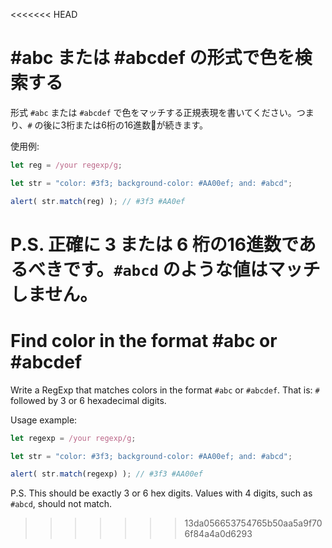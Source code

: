 <<<<<<< HEAD
# #abc または #abcdef の形式で色を検索する

形式 `#abc` または `#abcdef` で色をマッチする正規表現を書いてください。つまり、`#` の後に3桁または6桁の16進数が続きます。

使用例:
```js
let reg = /your regexp/g;

let str = "color: #3f3; background-color: #AA00ef; and: #abcd";

alert( str.match(reg) ); // #3f3 #AA0ef
```

P.S. 正確に 3 または 6 桁の16進数であるべきです。`#abcd` のような値はマッチしません。
=======
# Find color in the format #abc or #abcdef

Write a RegExp that matches colors in the format `#abc` or `#abcdef`. That is: `#` followed by 3 or 6 hexadecimal digits.

Usage example:
```js
let regexp = /your regexp/g;

let str = "color: #3f3; background-color: #AA00ef; and: #abcd";

alert( str.match(regexp) ); // #3f3 #AA00ef
```

P.S. This should be exactly 3 or 6 hex digits. Values with 4 digits, such as `#abcd`, should not match.
>>>>>>> 13da056653754765b50aa5a9f706f84a4a0d6293
